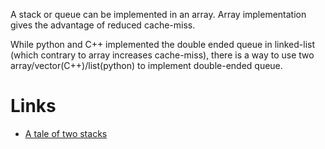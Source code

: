 
A stack or queue can be implemented in an array. Array implementation gives the advantage of reduced cache-miss.

While python and C++ implemented the double ended queue in linked-list (which contrary to array increases cache-miss), there is a way to use two array/vector(C++)/list(python) to implement double-ended queue.

Links
=====

- [A tale of two stacks](https://www.hackerrank.com/challenges/ctci-queue-using-two-stacks/)
